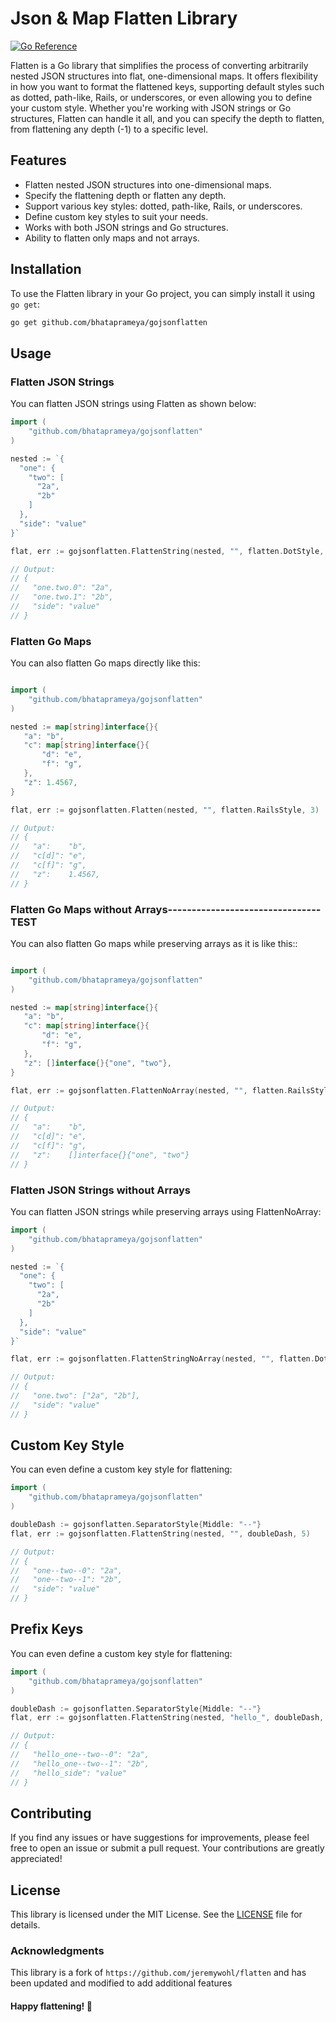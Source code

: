 # Json & Map Flatten Library

[![Go Reference](https://pkg.go.dev/badge/github.com/jeremywohl/flatten.svg)](https://pkg.go.dev/github.com/bhataprameya/gojsonflatten)

Flatten is a Go library that simplifies the process of converting arbitrarily nested JSON structures into flat, one-dimensional maps. It offers flexibility in how you want to format the flattened keys, supporting default styles such as dotted, path-like, Rails, or underscores, or even allowing you to define your custom style. Whether you're working with JSON strings or Go structures, Flatten can handle it all, and you can specify the depth to flatten, from flattening any depth (-1) to a specific level.

## Features

- Flatten nested JSON structures into one-dimensional maps.
- Specify the flattening depth or flatten any depth.
- Support various key styles: dotted, path-like, Rails, or underscores.
- Define custom key styles to suit your needs.
- Works with both JSON strings and Go structures.
- Ability to flatten only maps and not arrays.

## Installation

To use the Flatten library in your Go project, you can simply install it using `go get`:

```bash
go get github.com/bhataprameya/gojsonflatten
```

## Usage

### Flatten JSON Strings

You can flatten JSON strings using Flatten as shown below:

```GO
import (
    "github.com/bhataprameya/gojsonflatten"
)

nested := `{
  "one": {
    "two": [
      "2a",
      "2b"
    ]
  },
  "side": "value"
}`

flat, err := gojsonflatten.FlattenString(nested, "", flatten.DotStyle, -1)

// Output:
// {
//   "one.two.0": "2a",
//   "one.two.1": "2b",
//   "side": "value"
// }
```

### Flatten Go Maps

You can also flatten Go maps directly like this:

```GO

import (
    "github.com/bhataprameya/gojsonflatten"
)

nested := map[string]interface{}{
   "a": "b",
   "c": map[string]interface{}{
       "d": "e",
       "f": "g",
   },
   "z": 1.4567,
}

flat, err := gojsonflatten.Flatten(nested, "", flatten.RailsStyle, 3)

// Output:
// {
//   "a":    "b",
//   "c[d]": "e",
//   "c[f]": "g",
//   "z":    1.4567,
// }
```

### Flatten Go Maps without Arrays--------------------------------TEST

You can also flatten Go maps while preserving arrays as it is like this::

```GO

import (
    "github.com/bhataprameya/gojsonflatten"
)

nested := map[string]interface{}{
   "a": "b",
   "c": map[string]interface{}{
       "d": "e",
       "f": "g",
   },
   "z": []interface{}{"one", "two"},
}

flat, err := gojsonflatten.FlattenNoArray(nested, "", flatten.RailsStyle, 3)

// Output:
// {
//   "a":    "b",
//   "c[d]": "e",
//   "c[f]": "g",
//   "z":    []interface{}{"one", "two"}
// }


```

### Flatten JSON Strings without Arrays

You can flatten JSON strings while preserving arrays using FlattenNoArray:

```GO
import (
    "github.com/bhataprameya/gojsonflatten"
)

nested := `{
  "one": {
    "two": [
      "2a",
      "2b"
    ]
  },
  "side": "value"
}`

flat, err := gojsonflatten.FlattenStringNoArray(nested, "", flatten.DotStyle, -1)

// Output:
// {
//   "one.two": ["2a", "2b"],
//   "side": "value"
// }

```

## Custom Key Style

You can even define a custom key style for flattening:

```go
import (
    "github.com/bhataprameya/gojsonflatten"
)

doubleDash := gojsonflatten.SeparatorStyle{Middle: "--"}
flat, err := gojsonflatten.FlattenString(nested, "", doubleDash, 5)

// Output:
// {
//   "one--two--0": "2a",
//   "one--two--1": "2b",
//   "side": "value"
// }
```

## Prefix Keys

You can even define a custom key style for flattening:

```go
import (
    "github.com/bhataprameya/gojsonflatten"
)

doubleDash := gojsonflatten.SeparatorStyle{Middle: "--"}
flat, err := gojsonflatten.FlattenString(nested, "hello_", doubleDash, 5)

// Output:
// {
//   "hello_one--two--0": "2a",
//   "hello_one--two--1": "2b",
//   "hello_side": "value"
// }
```

## Contributing

If you find any issues or have suggestions for improvements, please feel free to open an issue or submit a pull request. Your contributions are greatly appreciated!

## License

This library is licensed under the MIT License. See the [LICENSE](LICENSE) file for details.

### Acknowledgments

This library is a fork of `https://github.com/jeremywohl/flatten` and has been updated and modified to add additional features

#### Happy flattening! 🚀
